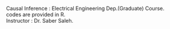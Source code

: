Causal Inference : Electrical Engineering Dep.(Graduate) Course. \
codes are provided in R. \
Instructor : Dr. Saber Saleh.
